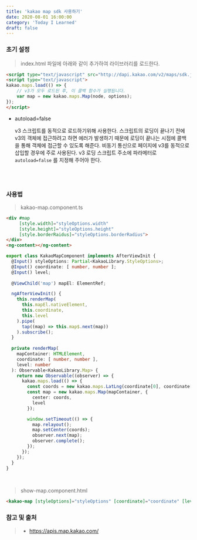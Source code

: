 ```yaml
---
title: 'kakao map sdk 사용하기'
date: 2020-08-01 16:00:00
category: 'Today I Learned'
draft: false
---
```


### 초기 설정

> index.html 파일에 아래와 같이 추가하여 라이브러리를 로드한다.

```html
<script type="text/javascript" src="http://dapi.kakao.com/v2/maps/sdk.js?autoload=false"></script>
<script type="text/javascript">
kakao.maps.load(() => {
    // v3가 모두 로드된 후, 이 콜백 함수가 실행됩니다.
    var map = new kakao.maps.Map(node, options);
});
</script>
```

- autoload=false

  v3 스크립트를 동적으로 로드하기위해 사용한다.
  스크립트의 로딩이 끝나기 전에 v3의 객체에 접근하려고 하면 에러가 발생하기 때문에
  로딩이 끝나는 시점에 콜백을 통해 객체에 접근할 수 있도록 해준다.
  비동기 통신으로 페이지에 v3를 동적으로 삽입할 경우에 주로 사용된다.
  v3 로딩 스크립트 주소에 파라메터로 `autoload=false` 를 지정해 주어야 한다.

<br>

<br>

### 사용법

> kakao-map.component.ts

```html
<div #map
     [style.width]="styleOptions.width"
     [style.height]="styleOptions.height"
     [style.borderRaidus]="styleOptions.borderRadius">
</div>
<ng-content></ng-content>
```

```ts
export class KakaoMapComponent implements AfterViewInit {
  @Input() styleOptions: Partial<KakaoLibrary.StyleOptions>;
  @Input() coordinate: [ number, number ];
  @Input() level;
  
  @ViewChild('map') mapEl: ElementRef;

  ngAfterViewInit() {
    this.renderMap(
      this.mapEl.nativeElement,
      this.coordinate,
      this.level
    ).pipe(
      tap((map) => this.map$.next(map))
    ).subscribe();
  }
  
  private renderMap(
    mapContainer: HTMLElement,
    coordinate: [ number, number ],
    level: number
  ): Observable<KakaoLibrary.Map> {
    return new Observable((observer) => {
      kakao.maps.load(() => {
        const coords = new kakao.maps.LatLng(coordinate[0], coordinate[1]);
        const map = new kakao.maps.Map(mapContainer, {
          center: coords,
          level
        });

        window.setTimeout(() => {
          map.relayout();
          map.setCenter(coords);
          observer.next(map);
          observer.complete();
        });
      });
    });
  }
}
```

<br>

> show-map.component.html

```html
<kakao-map [styleOptions]="styleOptions" [coordinate]="coordinate" [level]=level>
```



### 참고 및 출처

> - https://apis.map.kakao.com/

